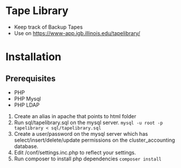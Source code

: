 # Tape Library

- Keep track of Backup Tapes
- Use on https://www-app.igb.illinois.edu/tapelibrary/

# Installation

## Prerequisites
- PHP
- PHP Mysql
- PHP LDAP


1.  Create an alias in apache that points to html folder
2.  Run sql/tapelibrary.sql on the mysql server.
```mysql -u root -p tapelibrary < sql/tapelibrary.sql```
3.  Create a user/password on the mysql server which has select/insert/delete/update permissions on the cluster_accounting database.
4.  Edit /conf/settings.inc.php to reflect your settings.
5.  Run composer to install php dependencies
```composer install```
